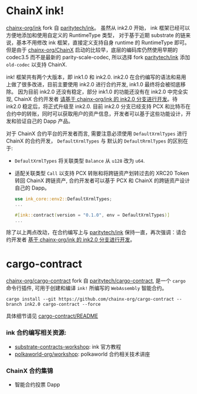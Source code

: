 # ChainX ink!

[chainx-org/ink](https://github.com/chainx-org/ink) fork 自 [paritytech/ink](https://github.com/paritytech/ink)。 虽然从 ink2.0 开始， ink 框架已经可以方便地添加和使用自定义的 RuntimeType 类型， 对于基于近期 substrate 的链来说，基本不用修改 ink 框架，直接定义支持自身 runtime 的 RuntimeType 即可。但是由于 [chainx-org/ChainX](https://github.com/chianx-org/ChainX) 启动的比较早，底层的编码库仍然使用早期的 codec3.5 而不是最新的 parity-scale-codec, 所以选择 fork [paritytech/ink](https://github.com/paritytech/ink) 添加 `old-codec` 以支持 ChainX.

ink! 框架共有两个大版本，即 ink1.0 和 ink2.0. ink2.0 在合约编写的语法和易用上做了很多改进，目前主要使用 ink2.0 进行合约开发, ink1.0 最终将会被彻底移除。 因为目前 ink2.0 还没有稳定，部分 ink1.0 的功能还没有在 ink2.0 中完全实现, ChainX 合约开发者 [请基于 chainx-org/ink 的 ink2.0 分支进行开发](https://github.com/chainx-org/ink/tree/ink2.0)。待 ink2.0 稳定后，将正式升级至 ink2.0. 目前 ink2.0 分支已经支持 PCX 和比特币在合约中的转账，同时可以获取用户的资产信息，开发者可以基于这些功能设计，开发和验证自己的 Dapp 产品。

对于 ChainX 合约平台的开发者而言, 需要注意必须使用 `DefaultXrmlTypes` 进行 ChainX 的合约开发， `DefaultXrmlTypes` 与 默认的 `DefaultRrmlTypes` 的区别在于:

- `DefaultXrmlTypes` 将关联类型 `Balance` 从 `u128` 改为 `u64`.
- 适配关联类型 `Call` 以支持 PCX 转账和将跨链资产划转过去的 XRC20 Token 转回 ChainX 跨链资产, 合约开发者可以基于 PCX 和 ChainX 的跨链资产设计自己的 Dapp。

    ```rust
    use ink_core::env2::DefaultXrmlTypes;
    ...

    #[ink::contract(version = "0.1.0", env = DefaultXrmlTypes)]
    ...
    ```

除了以上两点改动，在合约编写上与 [paritytech/ink](https://github.com/paritytech/ink) 保持一直，再次强调：请合约开发者 [基于 chainx-org/ink 的 ink2.0 分支进行开发](https://github.com/chainx-org/ink/tree/ink2.0)。

# cargo-contract

[chainx-org/cargo-contract](https://github.com/chainx-org/cargo-contract/tree/ink2.0) fork 自 [paritytech/cargo-contract](https://github.com/paritytech/cargo-contract), 是一个 `cargo` 命令行插件, 可用于创建和编译 `ink!` 所编写的 `WebAssembly` 智能合约。

```
cargo install --git https://github.com/chainx-org/cargo-contract --branch ink2.0 cargo-contract --force
```

具体细节请见 [cargo-contract/README](https://github.com/chainx-org/cargo-contract/tree/ink2.0) 

### ink 合约编写相关资源:

- [substrate-contracts-workshop](https://substrate.dev/substrate-contracts-workshop/#/0/introduction): ink 官方教程
- [polkaworld-org/workshop](https://github.com/polkaworld-org/workshop): polkaworld 合约相关技术讲座

### ChainX 合约集锦

- 智能合约投票 Dapp
